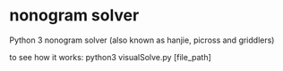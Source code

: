 # nonogram solver
Python 3 nonogram solver (also known as hanjie, picross and griddlers)

to see how it works:
python3 visualSolve.py [file_path]
